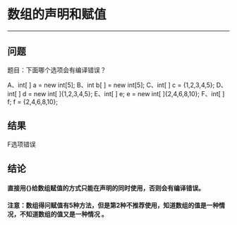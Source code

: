 # 数组的声明和赋值
---
## 问题
题目：下面哪个选项会有编译错误？

A、int[ ] a = new int[5];
B、int b[ ] = new int[5];
C、int[ ] c = {1,2,3,4,5};
D、int[ ] d = new int[ ]{1,2,3,4,5};
E、int[ ] e;
   e = new int[ ]{2,4,6,8,10};
F、int[ ] f;
   f = {2,4,6,8,10};

## 结果
F选项错误
## 结论
#### 直接用{}给数组赋值的方式只能在声明的同时使用，否则会有编译错误。
#### 注意：数组得问赋值有5种方法，但是第2种不推荐使用，知道数组的值是一种情况，不知道数组的值又是一种情况 。
